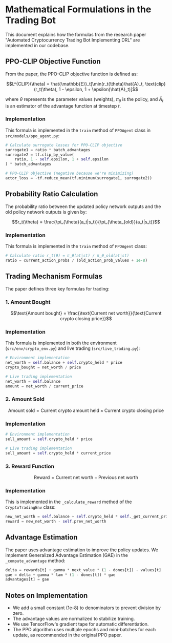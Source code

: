 # Mathematical Formulations in the Trading Bot

This document explains how the formulas from the research paper "Automated Cryptocurrency Trading Bot Implementing DRL" are implemented in our codebase.

## PPO-CLIP Objective Function

From the paper, the PPO-CLIP objective function is defined as:

$$L^{CLIP}(\theta) = \hat{\mathbb{E}}_t[\min(r_t(\theta)\hat{A}_t, \text{clip}(r_t(\theta), 1 - \epsilon, 1 + \epsilon)\hat{A}_t)]$$

where $\theta$ represents the parameter values (weights), $\pi_{\theta}$ is the policy, and $\hat{A}_t$ is an estimator of the advantage function at timestep $t$.

### Implementation

This formula is implemented in the `train` method of `PPOAgent` class in `src/models/ppo_agent.py`:

```python
# Calculate surrogate losses for PPO-CLIP objective
surrogate1 = ratio * batch_advantages
surrogate2 = tf.clip_by_value(
    ratio, 1 - self.epsilon, 1 + self.epsilon
) * batch_advantages

# PPO-CLIP objective (negative because we're minimizing)
actor_loss = -tf.reduce_mean(tf.minimum(surrogate1, surrogate2))
```

## Probability Ratio Calculation

The probability ratio between the updated policy network outputs and the old policy network outputs is given by:

$$r_t(\theta) = \frac{\pi_{\theta}(a_t|s_t)}{\pi_{\theta_{old}}(a_t|s_t)}$$

### Implementation

This formula is implemented in the `train` method of `PPOAgent` class:

```python
# Calculate ratio r_t(θ) = π_θ(at|st) / π_θ_old(at|st)
ratio = current_action_probs / (old_action_prob_values + 1e-8)
```

## Trading Mechanism Formulas

The paper defines three key formulas for trading:

### 1. Amount Bought

$$\text{Amount bought} = \frac{\text{Current net worth}}{\text{Current crypto closing price}}$$

### Implementation

This formula is implemented in both the environment (`src/env/crypto_env.py`) and live trading (`src/live_trading.py`):

```python
# Environment implementation
net_worth = self.balance + self.crypto_held * price
crypto_bought = net_worth / price

# Live trading implementation
net_worth = self.balance
amount = net_worth / current_price
```

### 2. Amount Sold

$$\text{Amount sold} = \text{Current crypto amount held} \times \text{Current crypto closing price}$$

### Implementation

```python
# Environment implementation
sell_amount = self.crypto_held * price

# Live trading implementation
sell_amount = self.crypto_held * current_price
```

### 3. Reward Function

$$\text{Reward} = \text{Current net worth} - \text{Previous net worth}$$

### Implementation

This is implemented in the `_calculate_reward` method of the `CryptoTradingEnv` class:

```python
new_net_worth = self.balance + self.crypto_held * self._get_current_price()
reward = new_net_worth - self.prev_net_worth
```

## Advantage Estimation

The paper uses advantage estimation to improve the policy updates. We implement Generalized Advantage Estimation (GAE) in the `_compute_advantage` method:

```python
delta = rewards[t] + gamma * next_value * (1 - dones[t]) - values[t]
gae = delta + gamma * lam * (1 - dones[t]) * gae
advantages[t] = gae
```

## Notes on Implementation

- We add a small constant (1e-8) to denominators to prevent division by zero.
- The advantage values are normalized to stabilize training.
- We use TensorFlow's gradient tape for automatic differentiation.
- The PPO algorithm uses multiple epochs and mini-batches for each update, as recommended in the original PPO paper. 